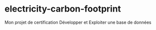 # electricity-carbon-footprint
Mon projet de certification Développer et Exploiter une base de données
